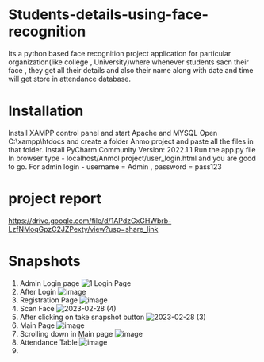# Students-details-using-face-recognition
Its a python based face recognition project application for particular organization(like college , University)where whenever students sacn their face , they get all their details and also their name along with date and time will get store in attendance database.

# Installation
Install XAMPP control panel and start Apache and MYSQL
Open C:\xampp\htdocs and create a folder Anmo project and paste all the files in that folder.
Install PyCharm Community Version: 2022.1.1
Run the app.py file
In browser type - localhost/Anmol project/user_login.html and you are good to go. For admin login - username = Admin , password = pass123

# project report
https://drive.google.com/file/d/1APdzGxGHWbrb-LzfNMoqGpzC2JZPexty/view?usp=share_link


# Snapshots
1) Admin Login page   ![1 Login Page](https://user-images.githubusercontent.com/95924396/170882473-bcfddc22-33cc-4b96-8a15-153f45ecfe9c.png)
2) After Login   ![image](https://user-images.githubusercontent.com/120442395/221783557-1d3dedcf-56e3-4b92-a2f7-75950b536c23.png)
3) Registration Page  ![image](https://user-images.githubusercontent.com/120442395/221783474-52f6d65e-9337-49e7-91c8-023897b68147.png)
4) Scan Face   ![2023-02-28 (4)](https://user-images.githubusercontent.com/120442395/221784319-fafbe9e1-3404-485c-86b4-da9a1fee54ff.png)
5) After clicking on take snapshot button ![2023-02-28 (3)](https://user-images.githubusercontent.com/120442395/221782355-8930ac40-2e16-4b61-9a80-9a982e0c2fa0.png)
6) Main Page  ![image](https://user-images.githubusercontent.com/120442395/221783053-d5ad1892-8363-4a69-9db7-2a9eb1f98b8b.png)
7) Scrolling down in Main page  ![image](https://user-images.githubusercontent.com/120442395/221782928-202879f5-ace3-47e0-ade1-546de6999f11.png)
8) Attendance Table  ![image](https://user-images.githubusercontent.com/120442395/221782828-c5010c8c-ccf4-40a2-8c01-4179a73e81fc.png)
9) 





